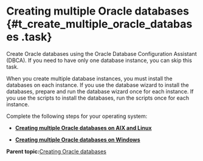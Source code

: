 # Creating multiple Oracle databases {#t_create_multiple_oracle_databases .task}

Create Oracle databases using the Oracle Database Configuration Assistant \(DBCA\). If you need to have only one database instance, you can skip this task.

When you create multiple database instances, you must install the databases on each instance. If you use the database wizard to install the databases, prepare and run the database wizard once for each instance. If you use the scripts to install the databases, run the scripts once for each instance.

Complete the following steps for your operating system:

-   **[Creating multiple Oracle databases on AIX and Linux](../install/t_create_multiple_oracle_databases_on_aix_and_linux.md)**  

-   **[Creating multiple Oracle databases on Windows](../install/t_create_multiple_oracle_databases_on_windows.md)**  


**Parent topic:**[Creating Oracle databases](../install/c_inst_create_database_oracle.md)

